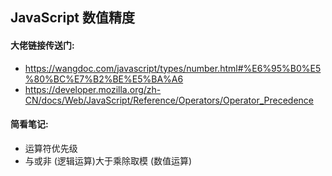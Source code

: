 ## JavaScript 数值精度
#### 大佬链接传送门:
- https://wangdoc.com/javascript/types/number.html#%E6%95%B0%E5%80%BC%E7%B2%BE%E5%BA%A6
- https://developer.mozilla.org/zh-CN/docs/Web/JavaScript/Reference/Operators/Operator_Precedence 
#### 简看笔记:
- 运算符优先级
- 与或非 (逻辑运算)大于乘除取模 (数值运算)  